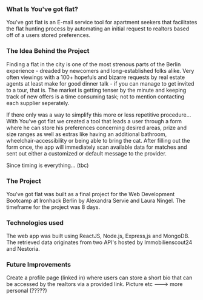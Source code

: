 ### What Is You've got flat?

You've got flat is an E-mail service tool for apartment seekers that facilitates the flat hunting process by automating an initial request to realtors based off of a users stored preferences.

### The Idea Behind the Project

Finding a flat in the city is one of the most strenous parts of the Berlin experience - dreaded by newcomers and long-established folks alike. Very often viewings with a 100+ hopefuls and bizarre requests by real estate agents at least make for good dinner talk - if you can manage to get invited to a tour, that is. The market is getting tenser by the minute and keeping track of new offers is a time consuming task; not to mention contacting each supplier seperately.

If there only was a way to simplify this more or less repetitive procedure...
With You've got flat we created a tool that leads a user through a form where he can store his preferences concerning desired areas, prize and size ranges as well as extras like having an additional bathroom, wheelchair-accessibility or being able to bring the cat. After filling out the form once, the app will immediately scan available data for matches and sent out either a customized or default message to the provider.

Since timing is everything... (tbc)

### The Project

You've got flat was built as a final project for the Web Development Bootcamp at Ironhack Berlin by Alexandra Servie and Laura Ningel. The timeframe for the project was 8 days.

### Technologies used

The web app was built using ReactJS, Node.js, Express,js and MongoDB. The retrieved data originates from two API's hosted by Immobilienscout24 and Nestoria.

### Future Improvements

Create a profile page (linked in) where users can store a short bio that can be accessed by the realtors via a provided link. Picture etc ---> more personal (?????)
